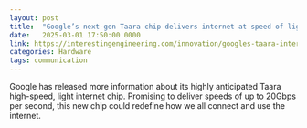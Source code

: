 ```yaml
---
layout: post
title:  "Google’s next-gen Taara chip delivers internet at speed of light without cables"
date:   2025-03-01 17:50:00 0000
link: https://interestingengineering.com/innovation/googles-taara-internet-speed-light
categories: Hardware
tags: communication
---
```


Google has released more information about its highly anticipated Taara high-speed, light internet chip. Promising to deliver speeds of up to 20Gbps per second, this new chip could redefine how we all connect and use the internet.
